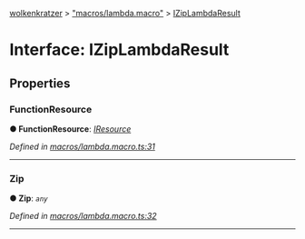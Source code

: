[wolkenkratzer](../README.md) > ["macros/lambda.macro"](../modules/_macros_lambda_macro_.md) > [IZipLambdaResult](../interfaces/_macros_lambda_macro_.iziplambdaresult.md)



# Interface: IZipLambdaResult


## Properties
<a id="functionresource"></a>

###  FunctionResource

**●  FunctionResource**:  *[IResource](_types_.iresource.md)* 

*Defined in [macros/lambda.macro.ts:31](https://github.com/arminhammer/wolkenkratzer/blob/8ba2fdf/src/macros/lambda.macro.ts#L31)*





___

<a id="zip"></a>

###  Zip

**●  Zip**:  *`any`* 

*Defined in [macros/lambda.macro.ts:32](https://github.com/arminhammer/wolkenkratzer/blob/8ba2fdf/src/macros/lambda.macro.ts#L32)*





___


